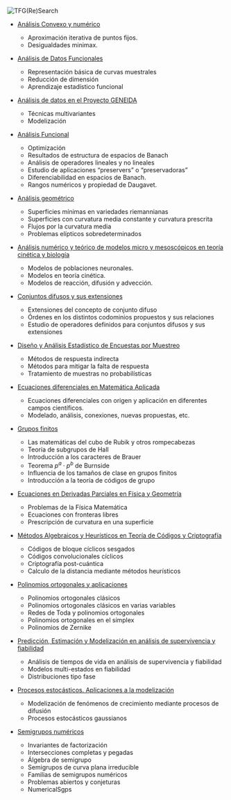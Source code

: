 ![TFG(Re)Search](assets/img/logo-tri-simple.svg)

- [Análisis Convexo y numérico](mapli/convexo.md)
    -  Aproximación iterativa de puntos fijos.
    -  Desigualdades minimax.

- [Análisis de Datos Funcionales](estad/DatosFuncionales.md)
    - Representación básica de curvas muestrales
    - Reducción de dimensión
    - Aprendizaje estadístico funcional

- [Análisis de datos en el Proyecto GENEIDA](estad/geneida.md)
    - Técnicas multivariantes
    - Modelización

- [Análisis Funcional](analisis/AnalisisFuncional.md)
    - Optimización
    - Resultados de estructura de espacios de Banach
    - Análisis de operadores lineales y no lineales
    - Estudio de aplicaciones “preservers” o “preservadoras”
    - Diferenciabilidad en espacios de Banach.
    - Rangos numéricos y propiedad de Daugavet.

- [Análisis geométrico](geom/analisisgeometrico.md)
    - Superficies mínimas en variedades riemannianas
    - Superficies con curvatura media constante y curvatura prescrita
    - Flujos por la curvatura media
    - Problemas elípticos sobredeterminados

- [Análisis numérico y teórico de modelos micro y mesoscópicos en teoría cinética y biología](mapli/numerico.md)
    - Modelos de poblaciones neuronales.
    -  Modelos en teoría cinética.
    - Modelos de reacción, difusión y advección.

- [Conjuntos difusos y sus extensiones](https://github.com/tfg-re-search/lineas/blob/main/algebra/difusos.md)
    - Extensiones del concepto de conjunto difuso
    - Órdenes en los distintos codominios propuestos y sus relaciones
    - Estudio de operadores definidos para conjuntos difusos y sus extensiones

- [Diseño y Análisis Estadístico de Encuestas por Muestreo](estad/muestreo.md)
    - Métodos de respuesta indirecta
    - Métodos para mitigar la falta de respuesta
    - Tratamiento de muestras no probabilísticas

- [Ecuaciones diferenciales en Matemática Aplicada](mapli/EcuacionesDiferenciales.md)
    - Ecuaciones diferenciales con origen y aplicación en diferentes campos científicos. 
    - Modelado, análisis, conexiones, nuevas propuestas, etc.

- [Grupos finitos](algebra/grupos-finitos.md)
    - Las matemáticas del cubo de Rubik y otros rompecabezas
    - Teoría de subgrupos de Hall
    - Introducción a los caracteres de Brauer
    - Teorema $p^a\cdot p^b$ de Burnside
    - Influencia de los tamaños de clase en grupos finitos
    - Introducción a la teoría de códigos de grupo
    
- [Ecuaciones en Derivadas Parciales en Física y Geometría](analisis/EDPAnalisis.md)
    -  Problemas de la Física Matemática
    -  Ecuaciones con fronteras libres
    -  Prescripción de curvatura en una superficie
  
- [Métodos Algebraicos y Heurísticos en Teoría de Códigos y Criptografía](algebra/algheu.md)
    - Códigos de bloque cíclicos sesgados
    - Códigos convolucionales cíclicos
    - Criptografía post-cuántica
    - Calculo de la distancia mediante métodos heurísticos
   
- [Polinomios ortogonales y aplicaciones](mapli/polinomios-ort.md)
    - Polinomios ortogonales clásicos
    - Polinomios ortogonales clásicos en varias variables
    - Redes de Toda y polinomios ortogonales
    - Polinomios ortogonales en el simplex
    - Polinomios de Zernike
   
- [Predicción, Estimación y Modelización en análisis de supervivencia y fiabilidad](estad/jer.md)
    - Análisis de tiempos de vida en análisis de supervivencia y fiabilidad
    - Modelos multi-estados en fiabilidad
    - Distribuciones tipo fase

- [Procesos estocásticos. Aplicaciones a la modelización](estad/estocastico.md)
    - Modelización de fenómenos de crecimiento mediante procesos de difusión
    - Procesos estocásticos gaussianos
 
- [Semigrupos numéricos](algebra/semigrupos.md)
    - Invariantes de factorización
    - Intersecciones completas y pegadas
    - Álgebra de semigrupo
    - Semigrupos de curva plana irreducible
    - Familias de semigrupos numéricos
    - Problemas abiertos y conjeturas
    - NumericalSgps
